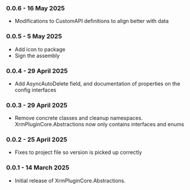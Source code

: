 ### 0.0.6 - 16 May 2025
* Modifications to CustomAPI definitions to align better with data

### 0.0.5 - 5 May 2025
* Add icon to package
* Sign the assembly

### 0.0.4 - 29 April 2025
* Add AsyncAutoDelete field, and documentation of properties on the config interfaces

### 0.0.3 - 29 April 2025
* Remove concrete classes and cleanup namespaces. XrmPluginCore.Abstractions now only contains interfaces and enums

### 0.0.2 - 25 April 2025
* Fixes to project file so version is picked up correctly

### 0.0.1 - 14 March 2025
* Initial release of XrmPluginCore.Abstractions.
